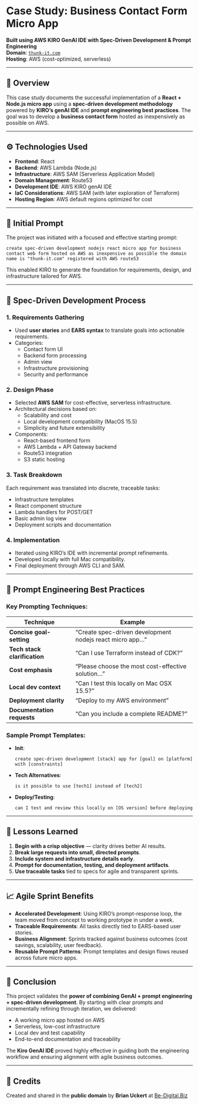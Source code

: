 # Case Study: Business Contact Form Micro App  
**Built using AWS KIRO GenAI IDE with Spec-Driven Development & Prompt Engineering**  
**Domain**: [`thunk-it.com`](https://thunk-it.com)  
**Hosting**: AWS (cost-optimized, serverless)

---

## 🔧 Overview

This case study documents the successful implementation of a **React + Node.js micro app** using a **spec-driven development methodology** powered by **KIRO’s genAI IDE** and **prompt engineering best practices**. The goal was to develop a **business contact form** hosted as inexpensively as possible on AWS.

---

## ⚙️ Technologies Used

- **Frontend**: React
- **Backend**: AWS Lambda (Node.js)
- **Infrastructure**: AWS SAM (Serverless Application Model)
- **Domain Management**: Route53
- **Development IDE**: AWS KIRO genAI IDE
- **IaC Considerations**: AWS SAM (with later exploration of Terraform)
- **Hosting Region**: AWS default regions optimized for cost

---

## 📌 Initial Prompt

The project was initiated with a focused and effective starting prompt:

```
create spec-driven development nodejs react micro app for business contact web form hosted on AWS as inexpensive as possible the domain name is "thunk-it.com" registered with AWS route53
```

This enabled KIRO to generate the foundation for requirements, design, and infrastructure tailored for AWS.

---

## 🧭 Spec-Driven Development Process

### 1. Requirements Gathering
- Used **user stories** and **EARS syntax** to translate goals into actionable requirements.
- Categories:
  - Contact form UI
  - Backend form processing
  - Admin view
  - Infrastructure provisioning
  - Security and performance

### 2. Design Phase
- Selected **AWS SAM** for cost-effective, serverless infrastructure.
- Architectural decisions based on:
  - Scalability and cost
  - Local development compatibility (MacOS 15.5)
  - Simplicity and future extensibility
- Components:
  - React-based frontend form
  - AWS Lambda + API Gateway backend
  - Route53 integration
  - S3 static hosting

### 3. Task Breakdown
Each requirement was translated into discrete, traceable tasks:
- Infrastructure templates
- React component structure
- Lambda handlers for POST/GET
- Basic admin log view
- Deployment scripts and documentation

### 4. Implementation
- Iterated using KIRO’s IDE with incremental prompt refinements.
- Developed locally with full Mac compatibility.
- Final deployment through AWS CLI and SAM.

---

## 🧠 Prompt Engineering Best Practices

### Key Prompting Techniques:
| Technique | Example |
|----------|---------|
| **Concise goal-setting** | “Create spec-driven development nodejs react micro app…” |
| **Tech stack clarification** | “Can I use Terraform instead of CDK?” |
| **Cost emphasis** | “Please choose the most cost-effective solution…” |
| **Local dev context** | “Can I test this locally on Mac OSX 15.5?” |
| **Deployment clarity** | “Deploy to my AWS environment” |
| **Documentation requests** | “Can you include a complete README?” |

### Sample Prompt Templates:

- **Init**:  
  ```
  create spec-driven development [stack] app for [goal] on [platform] with [constraints]
  ```

- **Tech Alternatives**:  
  ```
  is it possible to use [tech1] instead of [tech2]
  ```

- **Deploy/Testing**:  
  ```
  can I test and review this locally on [OS version] before deploying
  ```

---

## 📘 Lessons Learned

1. **Begin with a crisp objective** — clarity drives better AI results.
2. **Break large requests into small, directed prompts**.
3. **Include system and infrastructure details early**.
4. **Prompt for documentation, testing, and deployment artifacts**.
5. **Use traceable tasks** tied to specs for agile and transparent sprints.

---

## 📈 Agile Sprint Benefits

- **Accelerated Development**: Using KIRO’s prompt-response loop, the team moved from concept to working prototype in under a week.
- **Traceable Requirements**: All tasks directly tied to EARS-based user stories.
- **Business Alignment**: Sprints tracked against business outcomes (cost savings, scalability, user feedback).
- **Reusable Prompt Patterns**: Prompt templates and design flows reused across future micro apps.

---

## 📄 Conclusion

This project validates the **power of combining GenAI + prompt engineering + spec-driven development**. By starting with clear prompts and incrementally refining through iteration, we delivered:

- A working micro app hosted on AWS
- Serverless, low-cost infrastructure
- Local dev and test capability
- End-to-end documentation and traceability

The **Kiro GenAI IDE** proved highly effective in guiding both the engineering workflow and ensuring alignment with agile business outcomes.

---
## 🙌 Credits
Created and shared in the **public domain** by **Brian Uckert** at [Be-Digital.Biz](https://be-digital.biz)
